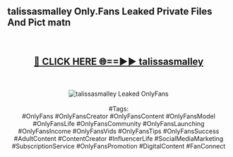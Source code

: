 <h2>talissasmalley Only.Fans Leaked Private Files And Pict matn</h2>
<br>
<div align="center">
<h2><a href="https://mediafiles.top/talissasmalley" rel="nofollow">🔴 CLICK HERE 🌐==►► talissasmalley</a></h2>
<br>
<br>
<a href="https://mediafiles.top/talissasmalley" rel="nofollow" data-target="animated-image.originalLink"><img src="https://i.ibb.co.com/WyWwxjT/player-gif2.gif" alt="talissasmalley Leaked OnlyFans" style="max-width: 100%; display: inline-block;" data-target="animated-image.originalImage"></a>
<br><br>
#Tags:
<br>
#OnlyFans #OnlyFansCreator #OnlyFansContent #OnlyFansModel #OnlyFansLife #OnlyFansCommunity #OnlyFansLaunching #OnlyFansIncome #OnlyFansVids #OnlyFansTips #OnlyFansSuccess #AdultContent #ContentCreator #InfluencerLife #SocialMediaMarketing #SubscriptionService #OnlyFansPromotion #DigitalContent #FanConnect
</div>
<br>